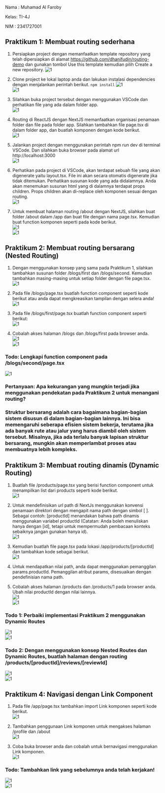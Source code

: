 Nama : Muhamad Al Faroby

Kelas: TI-4J

NIM  : 2341727001

## Praktikum 1: Membuat routing sederhana 

1. Persiapkan project dengan memanfaatkan template repository yang telah dipersiapkan di alamat https://github.com/dhanifudin/routing-demo dan gunakan tombol Use this template kemudian pilih Create a new repository.
    ![1](/routing-demo/images/Screenshot_520.png)

2. Clone project ke lokal laptop anda dan lakukan instalasi dependencies dengan menjalankan perintah berikut. `npm install`
    ![1](/routing-demo/images/Screenshot_499.png)<br>
    ![1](/routing-demo/images/Screenshot_521.png)<br>

3. Silahkan buka project tersebut dengan menggunakan VSCode dan perhatikan file yang ada dalam folder app.<br>
    ![1](/routing-demo/images/Screenshot_500.png)<br>

4. Routing di ReactJS dengan NextJS memanfaatkan organisasi penamaan folder dan file pada folder app. Silahkan tambahkan file page.tsx di dalam folder app, dan buatlah komponen dengan kode berikut.<br>
    ![1](/routing-demo/images/Screenshot_522.png)<br>

5. Jalankan project dengan menggunakan perintah npm run dev di terminal VSCode. Dan silahkan buka browser pada alamat url http://localhost:3000<br>
    ![1](/routing-demo/images/Screenshot_523.png)<br>

6. Perhatikan pada project di VSCode, akan terdapat sebuah file yang akan digenerate yaitu layout.tsx. File ini akan secara otomatis digenerate jika tidak ditemukan. Perhatikan susunan kode yang ada didalamnya. Anda akan menemukan susunan html yang di dalamnya terdapat props children. Props children akan di-replace oleh komponen sesuai dengan routing. <br>
    ![1](/routing-demo/images/Screenshot_524.png)<br>

7. Untuk membuat halaman routing /about dengan NextJS, silahkan buat folder /about dalam /app dan buat file dengan nama page.tsx. Kemudian buat function komponen seperti pada kode berikut.<br>
    ![1](/routing-demo/images/Screenshot_525.png)<br>
    ![1](/routing-demo/images/Screenshot_526.png)<br>

## Praktikum 2: Membuat routing bersarang (Nested Routing)
1. Dengan menggunakan konsep yang sama pada Praktikum 1, silahkan tambahkan susunan folder /blogs/first dan /blogs/second. Kemudian tambahkan masing-masing untuk setiap folder dengan file page.tsx.<br>
    ![1](/routing-demo/images/Screenshot_527.png)<br>

2. Pada file /blogs/page.tsx buatlah function component seperti kode berikut atau anda dapat mengkreasikan tampilan dengan selera anda!<br>
    ![1](/routing-demo/images/Screenshot_528.png)<br>

3. Pada file /blogs/first/page.tsx buatlah function component seperti berikut: <br>
    ![1](/routing-demo/images/Screenshot_531.png)<br>

4. Cobalah akses halaman /blogs dan /blogs/first pada browser anda.<br>
    ![1](/routing-demo/images/Screenshot_529.png)<br>
    ![1](/routing-demo/images/Screenshot_530.png)<br>

### Todo: Lengkapi function component pada /blogs/second/page.tsx
![1](/routing-demo/images/Screenshot_532.png)<br>

### Pertanyaan: Apa kekurangan yang mungkin terjadi jika menggunakan pendekatan pada Praktikum 2 untuk menangani routing?
### Struktur bersarang adalah cara bagaimana bagian-bagian sistem disusun di dalam bagian-bagian lainnya. Ini bisa memengaruhi seberapa efisien sistem bekerja, terutama jika ada banyak rute atau jalur yang harus diambil oleh sistem tersebut. Misalnya, jika ada terlalu banyak lapisan struktur bersarang, mungkin akan memperlambat proses atau membuatnya lebih kompleks. 


## Praktikum 3: Membuat routing dinamis (Dynamic Routing)
1. Buatlah file /products/page.tsx yang berisi function component untuk menampilkan list dari products seperti kode berikut.<br>
    ![1](/routing-demo/images/Screenshot_533.png)<br>

2. Untuk mendefinisikan url path di NextJs menggunakan konvensi penamaan direktori dengan mengapit nama path dengan simbol [ ]. Sebagai contoh: [productId] menandakan bahwa path dinamis menggunakan variabel productId (Catatan: Anda boleh menuliskan hanya dengan [id], tetapi untuk mempermudah pembacaan konteks sebaiknya jangan gunakan hanya id).<br>
    ![1](/routing-demo/images/Screenshot_534.png)<br>

3. Kemudian buatlah file page.tsx pada lokasi /app/products/[productId] dan tambahkan kode sebagai berikut.<br>
    ![1](/routing-demo/images/Screenshot_535.png)<br>

4. Untuk mendapatkan nilai path, anda dapat menggunakan pemanggilan params.productId. Pemanggilan atribut params, disesuaikan dengan pendefinisian nama path.

5. Cobalah akses halaman /products dan /products/1 pada browser anda. Ubah nilai productId dengan nilai lainnya. <br>
    ![1](/routing-demo/images/Screenshot_487.png)<br>
    ![1](/routing-demo/images/Screenshot_488.png)<br>

### Todo 1: Perbaiki implementasi Praktikum 2 menggunakan Dynamic Routes
![1](/routing-demo/images/Screenshot_491.png)<br>
![1](/routing-demo/images/Screenshot_493.png)<br>

### Todo 2: Dengan menggunakan konsep Nested Routes dan Dynamic Routes, buatlah halaman dengan routing /products/[productId]/reviews/[reviewId]
![1](/routing-demo/images/Screenshot_494.png)<br>
![1](/routing-demo/images/Screenshot_495.png)<br>

## Praktikum 4: Navigasi dengan Link Component
1. Pada file /app/page.tsx tambahkan import Link komponen seperti kode berikut.<br>
    ![1](/routing-demo/images/Screenshot_496.png)<br>

2. Tambahkan penggunaan Link komponen untuk mengakses halaman /profile dan /about <br>
    ![1](/routing-demo/images/Screenshot_537.png)<br>

3. Coba buka browser anda dan cobalah untuk bernavigasi menggunakan Link komponen. <br>
    ![1](/routing-demo/images/Screenshot_538.png)<br>

### Todo: Tambahkan link yang sebelumnya anda telah kerjakan!
![1](/routing-demo/images/Screenshot_496.png)<br>
![1](/routing-demo/images/Screenshot_497.png)<br>









